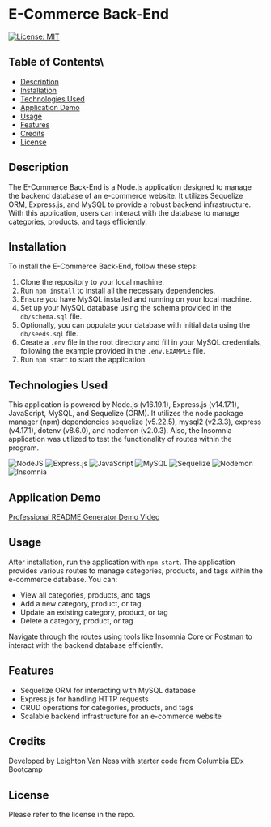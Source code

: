 # E-Commerce Back-End
[![License: MIT](https://img.shields.io/badge/License-MIT-yellow.svg)](https://opensource.org/licenses/MIT)

## Table of Contents\
* [Description](#description)
* [Installation](#installation)
* [Technologies Used](#technologies-used)
* [Application Demo](#application-demo)
* [Usage](#usage)
* [Features](#features)
* [Credits](#credits)
* [License](#license)

## Description

The E-Commerce Back-End is a Node.js application designed to manage the backend database of an e-commerce website. It utilizes Sequelize ORM, Express.js, and MySQL to provide a robust backend infrastructure. With this application, users can interact with the database to manage categories, products, and tags efficiently.

## Installation

To install the E-Commerce Back-End, follow these steps:

1. Clone the repository to your local machine.
2. Run `npm install` to install all the necessary dependencies.
3. Ensure you have MySQL installed and running on your local machine.
4. Set up your MySQL database using the schema provided in the `db/schema.sql` file.
5. Optionally, you can populate your database with initial data using the `db/seeds.sql` file.
6. Create a `.env` file in the root directory and fill in your MySQL credentials, following the example provided in the `.env.EXAMPLE` file.
7. Run `npm start` to start the application.

## Technologies Used

This application is powered by Node.js (v16.19.1), Express.js (v14.17.1), JavaScript, MySQL, and Sequelize (ORM). It utilizes the node package manager (npm) dependencies sequelize (v5.22.5), mysql2 (v2.3.3), express (v4.17.1), dotenv (v8.6.0), and nodemon (v2.0.3). Also, the Insomnia application was utilized to test the functionality of routes within the program.

![NodeJS](https://img.shields.io/badge/node.js-6DA55F?style=for-the-badge&logo=node.js&logoColor=white)
![Express.js](https://img.shields.io/badge/express.js-%23404d59.svg?style=for-the-badge&logo=express&logoColor=%2361DAFB)
![JavaScript](https://img.shields.io/badge/javascript-%23323330.svg?style=for-the-badge&logo=javascript&logoColor=%23F7DF1E)
![MySQL](https://img.shields.io/badge/mysql-%2300f.svg?style=for-the-badge&logo=mysql&logoColor=white)
![Sequelize](https://img.shields.io/badge/Sequelize-52B0E7?style=for-the-badge&logo=Sequelize&logoColor=white)
![Nodemon](https://img.shields.io/badge/NODEMON-%23323330.svg?style=for-the-badge&logo=nodemon&logoColor=%BBDEAD)
![Insomnia](https://img.shields.io/badge/Insomnia-black?style=for-the-badge&logo=insomnia&logoColor=5849BE)

## Application Demo

[Professional README Generator Demo Video](https://www.icloud.com/iclouddrive/065dvp9pS-iL4DT-YO0U7HQvQ#E-Commerce-Back-End_Demo)

## Usage

After installation, run the application with `npm start`. The application provides various routes to manage categories, products, and tags within the e-commerce database. You can:

- View all categories, products, and tags
- Add a new category, product, or tag
- Update an existing category, product, or tag
- Delete a category, product, or tag

Navigate through the routes using tools like Insomnia Core or Postman to interact with the backend database efficiently.

## Features

- Sequelize ORM for interacting with MySQL database
- Express.js for handling HTTP requests
- CRUD operations for categories, products, and tags
- Scalable backend infrastructure for an e-commerce website

## Credits

Developed by Leighton Van Ness with starter code from Columbia EDx Bootcamp

## License

Please refer to the license in the repo.
